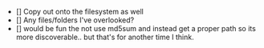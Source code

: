 - [] Copy out onto the filesystem as well
- [] Any files/folders I've overlooked?
- [] would be fun the not use md5sum and instead get a proper path so its more
     discoverable.. but that's for another time I think.
